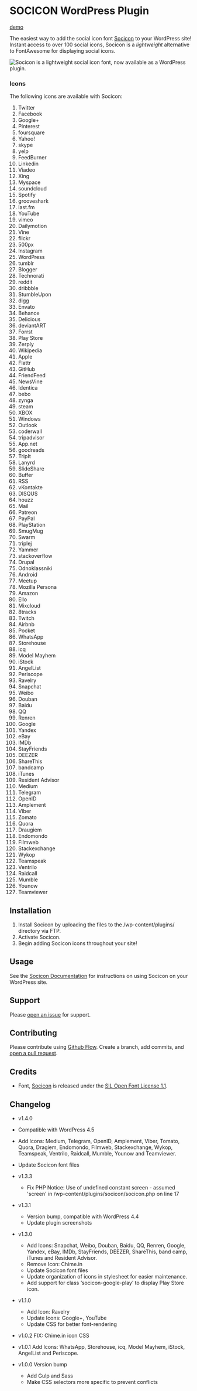 # SOCICON WordPress Plugin

[demo](https://fatpony.me/plugins/socicon/)

The easiest way to add the social icon font [Socicon](http://www.socicon.com) to your WordPress site! Instant access to over 100 social icons, Socicon is a *lightweight* alternative to FontAwesome for displaying social icons.

![Socicon is a lightweight social icon font, now available as a WordPress plugin.](https://fatpony.me/wp-content/uploads/2015/08/banner-772x250.jpg)

### Icons

The following icons are available with Socicon:  

1. Twitter  
2. Facebook  
3. Google+  
4. Pinterest  
5. foursquare  
6. Yahoo!  
7. skype  
8. yelp  
9. FeedBurner  
10. Linkedin  
11. Viadeo  
12. Xing  
13. Myspace  
14. soundcloud  
15. Spotify  
16. grooveshark  
17. last.fm  
18. YouTube  
19. vimeo  
20. Dailymotion  
21. Vine  
22. flickr  
23. 500px  
24. Instagram  
25. WordPress  
26. tumblr  
27. Blogger  
28. Technorati  
29. reddit  
30. dribbble  
31. StumbleUpon  
32. digg  
33. Envato  
34. Behance  
35. Delicious  
36. deviantART  
37. Forrst  
38. Play Store  
39. Zerply  
40. Wikipedia  
41. Apple  
42. Flattr  
43. GitHub
44. FriendFeed  
45. NewsVine  
46. Identica  
47. bebo  
48. zynga  
49. steam  
50. XBOX  
51. Windows  
52. Outlook  
53. coderwall  
54. tripadvisor  
55. App.net  
56. goodreads  
57. TripIt  
58. Lanyrd  
59. SlideShare  
60. Buffer  
61. RSS  
62. vKontakte  
63. DISQUS  
64. houzz  
65. Mail  
66. Patreon  
67. PayPal  
68. PlayStation  
69. SmugMug  
70. Swarm  
71. triplej  
72. Yammer  
73. stackoverflow  
74. Drupal  
75. Odnoklassniki  
76. Android  
77. Meetup  
78. Mozilla Persona  
79. Amazon  
80. Ello  
81. Mixcloud  
82. 8tracks  
83. Twitch  
84. Airbnb  
85. Pocket  
86. WhatsApp  
87. Storehouse  
88. icq  
89. Model Mayhem  
90. iStock  
91. AngelList  
92. Periscope  
93. Ravelry  
94. Snapchat
95. Weibo
96. Douban
97. Baidu
98. QQ
99. Renren
100. Google
101. Yandex
102. eBay
103. IMDb
104. StayFriends
105. DEEZER
106. ShareThis
107. bandcamp
108. iTunes
109. Resident Advisor 
110. Medium
111. Telegram
112. OpenID
113. Amplement
114. Viber
115. Zomato
116. Quora
117. Draugiem
118. Endomondo
119. Filmweb
120. Stackexchange
121. Wykop
122. Teamspeak
123. Ventrilo
124. Raidcall
125. Mumble
126. Younow
127. Teamviewer

## Installation

1. Install Socicon by uploading the files to the /wp-content/plugins/ directory via FTP.
2. Activate Socicon.
3. Begin adding Socicon icons throughout your site!

## Usage

See the [Socicon Documentation](https://fatpony.me/plugins/socicon/) for instructions on using Socicon on your WordPress site.

## Support

Please [open an issue](https://github.com/ericakfranz/socicon/issues/new) for support.

## Contributing

Please contribute using [Github Flow](https://guides.github.com/introduction/flow/). Create a branch, add commits, and [open a pull request](https://github.com/ericakfranz/socicon/compare/).

## Credits

- Font, [Socicon](http://www.socicon.com) is released under the [SIL Open Font License 1.1](http://scripts.sil.org/OFL).

## Changelog

- v1.4.0
 - Compatible with WordPress 4.5
 - Add Icons: Medium, Telegram, OpenID, Amplement, Viber, Tomato, Quora, Dragiem, Endomondo, Filmweb, Stackexchange, Wykop, Teamspeak, Ventrilo, Raidcall, Mumble, Younow and Teamviewer.
 - Update Socicon font files

- v1.3.3
    - Fix PHP Notice: Use of undefined constant screen - assumed 'screen' in /wp-content/plugins/socicon/socicon.php on line 17
- v1.3.1
    - Version bump, compatible with WordPress 4.4
    - Update plugin screenshots
    
- v1.3.0
    - Add Icons: Snapchat, Weibo, Douban, Baidu, QQ, Renren, Google, Yandex, eBay, IMDb, StayFriends, DEEZER, ShareThis, band camp, iTunes and Resident Advisor.
    - Remove Icon: Chime.in
    - Update Socicon font files
    - Update organization of icons in stylesheet for easier maintenance.
    - Add support for class ‘socicon-google-play’ to display Play Store icon.

- v1.1.0
    - Add Icon: Ravelry
    - Update Icons: Google+, YouTube
    - Update CSS for better font-rendering
- v1.0.2 FIX: Chime.in icon CSS
- v1.0.1 Add Icons: WhatsApp, Storehouse, icq, Model Mayhem, iStock, AngelList and Periscope.
- v1.0.0 Version bump
    - Add Gulp and Sass  
    - Make CSS selectors more specific to prevent conflicts